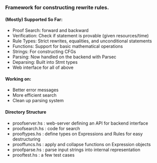 ### Framework for constructing rewrite rules. 

#### (Mostly) Supported So Far:

+ Proof Search: forward and backward
+ Verification: Check if statement is provable (given resources/time)
+ Rule Types: Strict rewrites, equalities, and unconditional statements
+ Functions: Support for basic mathematical operations
+ Strings: For constructing CFGs
+ Parsing: Now handled on the backend with Parsec
+ Deparsing: Built into Stmt types
+ Web interface for all of above

#### Working on:

+ Better error messages
+ More efficient search
+ Clean up parsing system

#### Directory Structure

+ proofserver.hs  :  web-server defining an API for backend interface
+ proofsearch.hs  :  code for search
+ prooftypes.hs   :  define types on Expressions and Rules for easy destructuring
+ prooffuncs.hs   :  apply and collapse functions on Expression objects
+ proofparse.hs   :  parse input strings into internal representation
+ prooftest.hs    :  a few test cases
